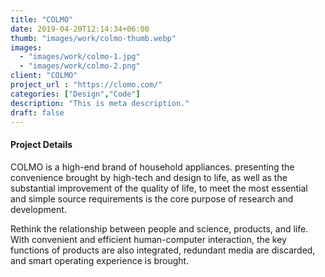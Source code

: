```yaml
---
title: "COLMO"
date: 2019-04-20T12:14:34+06:00
thumb: "images/work/colmo-thumb.webp"
images:
  - "images/work/colmo-1.jpg"
  - "images/work/colmo-2.png"
client: "COLMO"
project_url : "https://clomo.com/"
categories: ["Design","Code"]
description: "This is meta description."
draft: false
---
```


#### Project Details

COLMO is a high-end brand of household appliances. presenting the convenience brought by high-tech and design to life, as well as the substantial improvement of the quality of life, to meet the most essential and simple source requirements is the core purpose of research and development.

Rethink the relationship between people and science, products, and life. With convenient and efficient human-computer interaction, the key functions of products are also integrated, redundant media are discarded, and smart operating experience is brought.